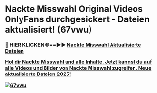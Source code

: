 # Nackte Misswahl Original Videos 0nlyFans durchgesickert - Dateien aktualisiert! (67vwu)

<h3>🔴 HIER KLICKEN 🌐==►► <a href="https://tinyurl.com/h6vf6nb8" rel="nofollow">Nackte Misswahl Aktualisierte Dateien

Hol dir Nackte Misswahl und alle Inhalte. Jetzt kannst du auf alle Videos und Bilder von Nackte Misswahl zugreifen. Neue aktualisierte Dateien 2025!

[![67vwu](https://i.imgur.com/sD4kR3V.gif)](https://tinyurl.com/h6vf6nb8)
